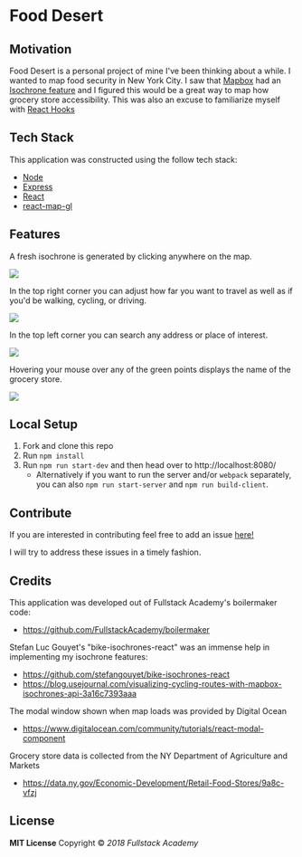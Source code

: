 # Food Desert

## Motivation

Food Desert is a personal project of mine I've been thinking about a while. I wanted to map food security in New York City. I saw that [Mapbox](https://docs.mapbox.com/mapbox-gl-js/api/) had an [Isochrone feature](https://docs.mapbox.com/help/tutorials/get-started-isochrone-api/) and I figured this would be a great way to map how grocery store accessibility. This was also an excuse to familiarize myself with [React Hooks](https://reactjs.org/docs/hooks-intro.html)

## Tech Stack

This application was constructed using the follow tech stack:

* [Node](https://nodejs.org/en/)
* [Express](https://expressjs.com/)
* [React](https://reactjs.org/)
* [react-map-gl](https://visgl.github.io/react-map-gl/)

## Features

A fresh isochrone is generated by clicking anywhere on the map.

![](public/IsochroneClick.gif)

In the top right corner you can adjust how far you want to travel as well as if you'd be walking, cycling, or driving.

![](public/IsochroneSlider.gif)

In the top left corner you can search any address or place of interest.

![](public/AddressSearch.gif)

Hovering your mouse over any of the green points displays the name of the grocery store.

![](public/GrocerHover.gif)

## Local Setup

1.  Fork and clone this repo
2.  Run `npm install`
3.  Run `npm run start-dev` and then head over to http://localhost:8080/
    * Alternatively if you want to run the server and/or `webpack` separately, you can also `npm run start-server` and `npm run build-client`.

## Contribute

If you are interested in contributing feel free to add an issue [here!](https://github.com/ganymede30/NYC-Food-Availability/issues)

I will try to address these issues in a timely fashion.

## Credits

This application was developed out of Fullstack Academy's boilermaker code:

* https://github.com/FullstackAcademy/boilermaker

Stefan Luc Gouyet's "bike-isochrones-react" was an immense help in implementing my isochrone features:

* https://github.com/stefangouyet/bike-isochrones-react
* https://blog.usejournal.com/visualizing-cycling-routes-with-mapbox-isochrones-api-3a16c7393aaa

The modal window shown when map loads was provided by Digital Ocean

* https://www.digitalocean.com/community/tutorials/react-modal-component

Grocery store data is collected from the NY Department of Agriculture and Markets

* https://data.ny.gov/Economic-Development/Retail-Food-Stores/9a8c-vfzj

## License

**MIT License** Copyright © _2018 Fullstack Academy_
